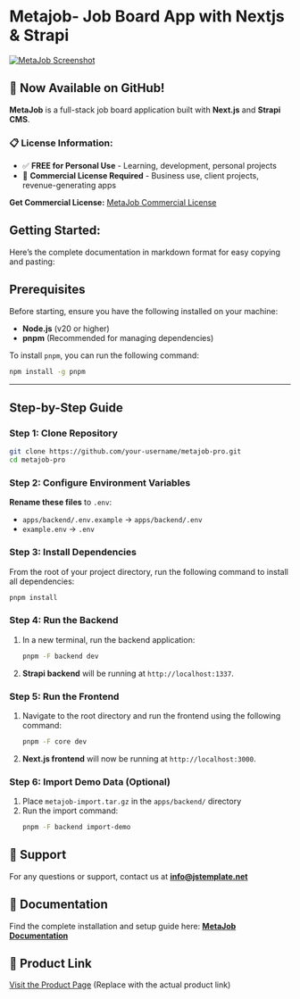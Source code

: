 # Metajob- Job Board App with Nextjs & Strapi

<a href="https://metajob.vercel.app/" target="_blank">
    <img src="https://github.com/user-attachments/assets/5396285f-d4ac-43f4-b257-2fba3509f048" alt="MetaJob Screenshot" />
</a>

## 🎉 Now Available on GitHub!

**MetaJob** is a full-stack job board application built with **Next.js** and **Strapi CMS**.

### 📋 License Information:

- ✅ **FREE for Personal Use** - Learning, development, personal projects
- 💼 **Commercial License Required** - Business use, client projects, revenue-generating apps

**Get Commercial License:** [MetaJob Commercial License](https://jstemplate.net/item/job-board-app-with-nextjs-strapi?utm_source=github&utm_medium=social&utm_campaign=job_board_app)

## **Getting Started:**

Here’s the complete documentation in markdown format for easy copying and pasting:

## Prerequisites

Before starting, ensure you have the following installed on your machine:

- **Node.js** (v20 or higher)
- **pnpm** (Recommended for managing dependencies)

To install `pnpm`, you can run the following command:

```bash
npm install -g pnpm
```

---

## Step-by-Step Guide

### Step 1: Clone Repository

```bash
git clone https://github.com/your-username/metajob-pro.git
cd metajob-pro
```

### Step 2: Configure Environment Variables

**Rename these files** to `.env`:
- `apps/backend/.env.example` → `apps/backend/.env`
- `example.env` → `.env`

### Step 3: Install Dependencies

From the root of your project directory, run the following command to install all dependencies:

```bash
pnpm install
```

### Step 4: Run the Backend

1. In a new terminal, run the backend application:
   ```bash
   pnpm -F backend dev
   ```
2. **Strapi backend** will be running at `http://localhost:1337`.

### Step 5: Run the Frontend

1. Navigate to the root directory and run the frontend using the following command:
   ```bash
   pnpm -F core dev
   ```
2. **Next.js frontend** will now be running at `http://localhost:3000`.

### Step 6: Import Demo Data (Optional)

1. Place `metajob-import.tar.gz` in the `apps/backend/` directory
2. Run the import command:
   ```bash
   pnpm -F backend import-demo
   ```

## 📩 Support

For any questions or support, contact us at **[info@jstemplate.net](mailto:info@jstemplate.net)**

## 📖 Documentation

Find the complete installation and setup guide here: **[MetaJob Documentation](https://docs.jstemplate.net/metajob/get-started/intro/)**

## 🔗 Product Link

[Visit the Product Page](#) (Replace with the actual product link)
